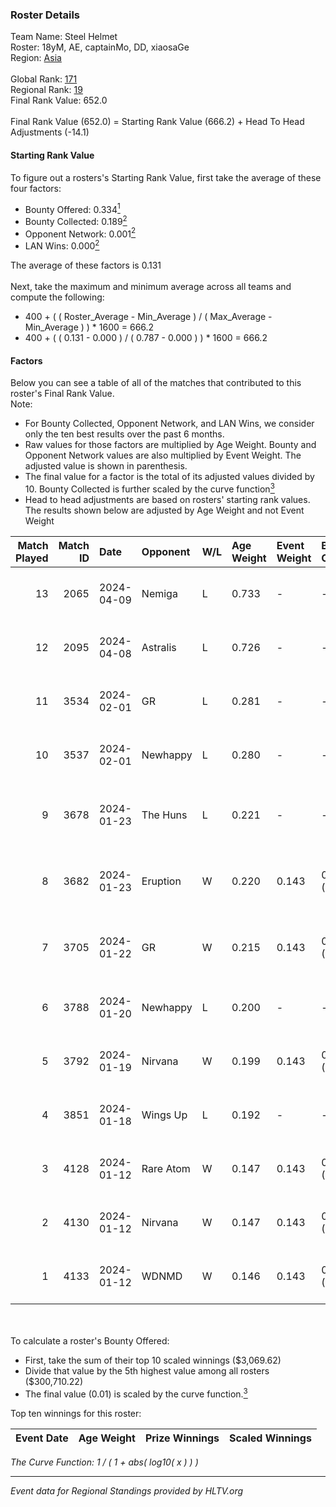 ### Roster Details<br />
Team Name: Steel Helmet<br />
Roster: 18yM, AE, captainMo, DD, xiaosaGe<br />
Region: [Asia]( ../standings_asia.md)<br />
<br />
Global Rank: [171](../standings_global.md)<br />
Regional Rank: [19]( ../standings_asia.md)<br />
Final Rank Value:  652.0<br />
<br />
Final Rank Value (652.0) = Starting Rank Value (666.2) + Head To Head Adjustments (-14.1)<br />

#### Starting Rank Value<br />
To figure out a rosters's Starting Rank Value, first take the average of these four factors:<br />
- Bounty Offered: 0.334[<sup>1</sup>](#table2)
- Bounty Collected: 0.189[<sup>2</sup>](#table1)
- Opponent Network: 0.001[<sup>2</sup>](#table1)
- LAN Wins: 0.000[<sup>2</sup>](#table1)

The average of these factors is 0.131<br />
<br />
Next, take the maximum and minimum average across all teams and compute the following:<br />
- 400 + ( ( Roster_Average - Min_Average ) / ( Max_Average - Min_Average ) ) * 1600 = 666.2
- 400 + ( ( 0.131 - 0.000 ) / ( 0.787 - 0.000 ) ) * 1600 = 666.2


#### Factors<br />
Below you can see a table of all of the matches that contributed to this roster's Final Rank Value.<br />
Note:<br />

- For Bounty Collected, Opponent Network, and LAN Wins, we consider only the ten best results over the past 6 months.
- Raw values for those factors are multiplied by Age Weight. Bounty and Opponent Network values are also multiplied by Event Weight. The adjusted value is shown in parenthesis.
- The final value for a factor is the total of its adjusted values divided by 10. Bounty Collected is further scaled by the curve function[<sup>3</sup>](#curveFunction)
- Head to head adjustments are based on rosters' starting rank values. The results shown below are adjusted by Age Weight and not Event Weight
<span id="table1"></span><br />


| Match Played | Match ID | Date       | Opponent  | W/L | Age Weight | Event Weight | Bounty Collected | Opponent Network | LAN Wins  | H2H Adj. | Roster                                  |
| -: | -: | :- | :- | :- | :- | :- | :- | :- | :- | -: | :- |
|           13 |     2065 | 2024-04-09 | Nemiga    | L   | 0.733      | -            | -                | -                | -         |    -0.67 | 18yM, AE, captainMo, DD, xiaosaGe       |
|           12 |     2095 | 2024-04-08 | Astralis  | L   | 0.726      | -            | -                | -                | -         |    -0.03 | 18yM, AE, captainMo, DD, xiaosaGe       |
|           11 |     3534 | 2024-02-01 | GR        | L   | 0.281      | -            | -                | -                | -         |    -4.22 | 18yM, AE, captainMo, DD, xiaosaGe       |
|           10 |     3537 | 2024-02-01 | Newhappy  | L   | 0.280      | -            | -                | -                | -         |    -5.99 | 18yM, AE, captainMo, DD, xiaosaGe       |
|            9 |     3678 | 2024-01-23 | The Huns  | L   | 0.221      | -            | -                | -                | -         |    -4.77 | 18yM, Attacker, captainMo, DD, xiaosaGe |
|            8 |     3682 | 2024-01-23 | Eruption  | W   | 0.220      | 0.143        | 0.000 (0.000)    | 0.022 (0.001)    | 0 (0.000) |     1.32 | 18yM, Attacker, captainMo, DD, xiaosaGe |
|            7 |     3705 | 2024-01-22 | GR        | W   | 0.215      | 0.143        | 0.011 (0.000)    | 0.119 (0.004)    | 0 (0.000) |     3.56 | 18yM, Attacker, captainMo, DD, xiaosaGe |
|            6 |     3788 | 2024-01-20 | Newhappy  | L   | 0.200      | -            | -                | -                | -         |    -4.30 | 18yM, AE, captainMo, DD, xiaosaGe       |
|            5 |     3792 | 2024-01-19 | Nirvana   | W   | 0.199      | 0.143        | 0.000 (0.000)    | 0.005 (0.000)    | 0 (0.000) |     1.15 | 18yM, AE, captainMo, DD, xiaosaGe       |
|            4 |     3851 | 2024-01-18 | Wings Up  | L   | 0.192      | -            | -                | -                | -         |    -4.35 | 18yM, AE, captainMo, DD, xiaosaGe       |
|            3 |     4128 | 2024-01-12 | Rare Atom | W   | 0.147      | 0.143        | 0.009 (0.000)    | 0.071 (0.001)    | 0 (0.000) |     2.45 | 18yM, AE, captainMo, DD, xiaosaGe       |
|            2 |     4130 | 2024-01-12 | Nirvana   | W   | 0.147      | 0.143        | 0.000 (0.000)    | 0.005 (0.000)    | 0 (0.000) |     0.86 | 18yM, AE, captainMo, DD, xiaosaGe       |
|            1 |     4133 | 2024-01-12 | WDNMD     | W   | 0.146      | 0.143        | 0.000 (0.000)    | 0.000 (0.000)    | 0 (0.000) |     0.85 | 18yM, AE, captainMo, DD, xiaosaGe       |

<br />
<span id="table2"></span><br />
To calculate a roster's Bounty Offered:<br />

- First, take the sum of their top 10 scaled winnings ($3,069.62)
- Divide that value by the 5th highest value among all rosters ($300,710.22)
- The final value (0.01) is scaled by the curve function.[<sup>3</sup>](#curveFunction)

Top ten winnings for this roster:<br />

| Event Date | Age Weight | Prize Winnings | Scaled Winnings |
| :- | -: | :- | :- |


<span id="curveFunction"></span>_The Curve Function: 1 / ( 1 + abs( log10( x ) ) )_<br />

---
_Event data for Regional Standings provided by HLTV.org_<br />

